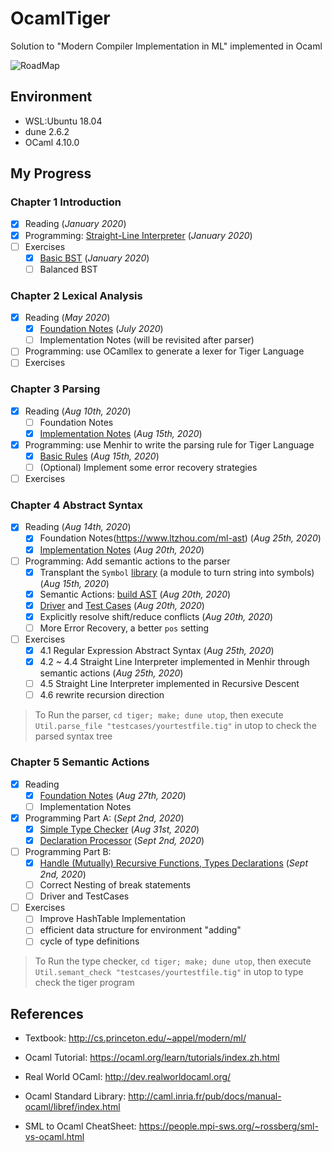 # OcamlTiger
Solution to "Modern Compiler Implementation in ML" implemented in Ocaml

![RoadMap](https://www.cs.princeton.edu/~appel/modern/text/prefdag.gif)

## Environment

- WSL:Ubuntu 18.04
- dune 2.6.2
- OCaml 4.10.0

## My Progress

### Chapter 1 Introduction
- [x] Reading (*January 2020*)
- [x] Programming: [Straight-Line Interpreter](exercises/chap1/slp.ml) (*January 2020*)
- [ ] Exercises 
  - [x] [Basic BST](exercises/chap1/bst.ml) (*January 2020*)
  - [ ] Balanced BST

### Chapter 2 Lexical Analysis
- [x] Reading (*May 2020*)
  - [x] [Foundation Notes](https://www.ltzhou.com/ml-lexical/) (*July 2020*)
  - [ ] Implementation Notes (will be revisited after parser)
- [ ] Programming: use OCamllex to generate a lexer for Tiger Language
- [ ] Exercises

### Chapter 3 Parsing
- [x] Reading (*Aug 10th, 2020*)
  - [ ] Foundation Notes
  - [x] [Implementation Notes](https://www.ltzhou.com/ml-parser/#implementation) (*Aug 15th, 2020*)
- [x] Programming: use Menhir to write the parsing rule for Tiger Language 
  - [x] [Basic Rules](tiger/lib/frontend/parser.mly)  (*Aug 15th, 2020*)
  - [ ] (Optional) Implement some error recovery strategies
- [ ] Exercises

### Chapter 4 Abstract Syntax
- [x] Reading (*Aug 14th, 2020*)
  - [x] Foundation Notes(https://www.ltzhou.com/ml-ast) (*Aug 25th, 2020*)
  - [x] [Implementation Notes](https://www.ltzhou.com/ml-ast/#implementation) (*Aug 20th, 2020*)
- [ ] Programming: Add semantic actions to the parser
  - [x] Transplant the `Symbol` [library](tiger/lib/ast/symbol.ml) (a module to turn string into symbols)  (*Aug 15th, 2020*)
  - [x] Semantic Actions: [build AST](tiger/lib/frontend/parser.mly) (*Aug 20th, 2020*)
  - [x] [Driver](tiger/driver/util.ml) and [Test Cases](tiger/testcases) (*Aug 20th, 2020*)
  - [x] Explicitly resolve shift/reduce conflicts (*Aug 20th, 2020*)
  - [ ] More Error Recovery, a better `pos` setting
- [ ] Exercises
  - [x] 4.1 Regular Expression Abstract Syntax (*Aug 25th, 2020*)
  - [x] 4.2 ~ 4.4 Straight Line Interpreter implemented in Menhir through semantic actions (*Aug 25th, 2020*)
  - [ ] 4.5 Straight Line Interpreter implemented in Recursive Descent
  - [ ] 4.6 rewrite recursion direction

> To Run the parser, `cd tiger; make; dune utop`, then execute `Util.parse_file "testcases/yourtestfile.tig"` in utop to check the parsed syntax tree

### Chapter 5 Semantic Actions
- [x] Reading
  - [x] [Foundation Notes](https://www.ltzhou.com/ml-semantic/) (*Aug 27th, 2020*)
  - [ ] Implementation Notes
- [x] Programming Part A: (*Sept 2nd, 2020*)
  - [x] [Simple Type Checker](tiger/lib/analysis/semant.ml) (*Aug 31st, 2020*)
  - [x] [Declaration Processor](tiger/lib/analysis/semant.ml) (*Sept 2nd, 2020*)
- [ ] Programming Part B:
  - [x] [Handle (Mutually) Recursive Functions, Types Declarations](tiger/lib/analysis/semant.ml) (*Sept 2nd, 2020*)
  - [ ] Correct Nesting of break statements
  - [ ] Driver and TestCases
- [ ] Exercises
  - [ ] Improve HashTable Implementation
  - [ ] efficient data structure for environment "adding"
  - [ ] cycle of type definitions

> To Run the type checker, `cd tiger; make; dune utop`, then execute `Util.semant_check "testcases/yourtestfile.tig"` in utop to type check the tiger program

## References

- Textbook: http://cs.princeton.edu/~appel/modern/ml/

- Ocaml Tutorial: https://ocaml.org/learn/tutorials/index.zh.html

- Real World OCaml: http://dev.realworldocaml.org/

- Ocaml Standard Library: http://caml.inria.fr/pub/docs/manual-ocaml/libref/index.html

- SML to Ocaml CheatSheet: https://people.mpi-sws.org/~rossberg/sml-vs-ocaml.html



